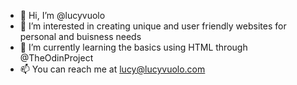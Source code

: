 - 👋  Hi, I’m @lucyvuolo
- 👀  I’m interested in creating unique and user friendly websites for personal and buisness needs 
- 🌱  I’m currently learning the basics using HTML through @TheOdinProject 
- 📫  You can reach me at lucy@lucyvuolo.com 

<!---
lucyvuolo/lucyvuolo is a ✨ special ✨ repository because its `README.md` (this file) appears on your GitHub profile.
You can click the Preview link to take a look at your changes.
--->
